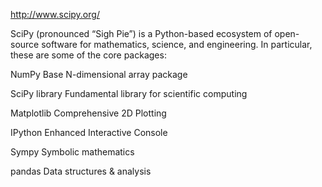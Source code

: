 http://www.scipy.org/

SciPy (pronounced “Sigh Pie”) is a Python-based ecosystem of open-source software for mathematics, science, and engineering. In particular, these are some of the core packages:

NumPy
Base N-dimensional array package

SciPy library
Fundamental library for scientific computing

Matplotlib
Comprehensive 2D Plotting

IPython
Enhanced Interactive Console

Sympy
Symbolic mathematics

pandas
Data structures & analysis
